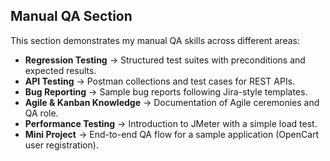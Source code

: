 ## Manual QA Section
This section demonstrates my manual QA skills across different areas:

- **Regression Testing** → Structured test suites with preconditions and expected results.  
- **API Testing** → Postman collections and test cases for REST APIs.  
- **Bug Reporting** → Sample bug reports following Jira-style templates.  
- **Agile & Kanban Knowledge** → Documentation of Agile ceremonies and QA role.  
- **Performance Testing** → Introduction to JMeter with a simple load test.  
- **Mini Project** → End-to-end QA flow for a sample application (OpenCart user registration).
